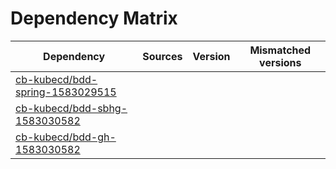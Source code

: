 # Dependency Matrix

Dependency | Sources | Version | Mismatched versions
---------- | ------- | ------- | -------------------
[cb-kubecd/bdd-spring-1583029515](https://github.com/cb-kubecd/bdd-spring-1583029515.git) |  | []() | 
[cb-kubecd/bdd-sbhg-1583030582](https://github.com/cb-kubecd/bdd-sbhg-1583030582.git) |  | []() | 
[cb-kubecd/bdd-gh-1583030582](https://github.com/cb-kubecd/bdd-gh-1583030582.git) |  | []() | 
